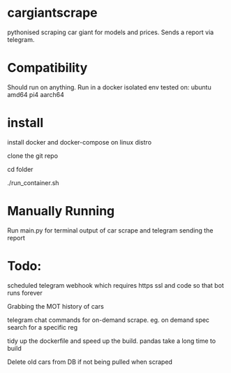 # cargiantscrape
pythonised scraping car giant for models and prices. Sends a report via telegram.

# Compatibility 
Should run on anything. Run in a docker isolated env
tested on:
ubuntu amd64
pi4 aarch64


# install
install docker and docker-compose on linux distro

clone the git repo

cd folder

./run_container.sh



# Manually Running
Run main.py for terminal output of car scrape and telegram sending the report


# Todo:
scheduled telegram webhook which requires https ssl and code so that bot runs forever

Grabbing the MOT history of cars

telegram chat commands for on-demand scrape. eg. on demand spec search for a specific reg

tidy up the dockerfile and speed up the build. pandas take a long time to build

Delete old cars from DB if not being pulled when scraped
